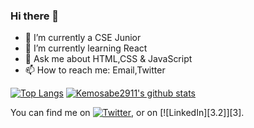 ### Hi there 👋

- 🔭 I’m currently a CSE Junior 
- 🌱 I’m currently learning React
- 💬 Ask me about HTML,CSS & JavaScript
- 📫 How to reach me: Email,Twitter

[![Top Langs](https://github-readme-stats.vercel.app/api/top-langs/?username=kemosabe2911&layout=compact&theme=algolia)](https://github.com/kemosabe2911/github-readme-stats)
[![Kemosabe2911's github stats](https://github-readme-stats.vercel.app/api?username=kemosabe2911&theme=algolia&show_icons=true)](https://github.com/kemosabe2911/github-readme-stats)
<!--<img align="center" src="https://github-readme-stats.vercel.app/api/top-langs/?username=kemosabe2911&theme=algolia" />-->

<!-- Actual text -->

You can find me on [![Twitter][1.2]][1], or on [![LinkedIn][3.2]][3].

<!-- Icons -->

[1.2]: http://i.imgur.com/wWzX9uB.png (twitter icon without padding)
[2.2]: <img src="https://img.icons8.com/android/24/000000/linkedin.png"/>

<!-- Links to your social media accounts -->

[1]: https://twitter.com/prince_stevin
[2]: https://www.linkedin.com/in/heinz-martin/

<!--
**Kemosabe2911/Kemosabe2911** is a ✨ _special_ ✨ repository because its `README.md` (this file) appears on your GitHub profile.

Here are some ideas to get you started:

- 🔭 I’m currently working on MPAC
- 🌱 I’m currently learning nodejs,express
- 👯 I’m looking to collaborate on ...
- 🤔 I’m looking for help with ...
- 💬 Ask me about HTML,CSS & JavaScript
- 📫 How to reach me: Email
- 😄 Pronouns: ...
- ⚡ Fun fact: ...
-->
